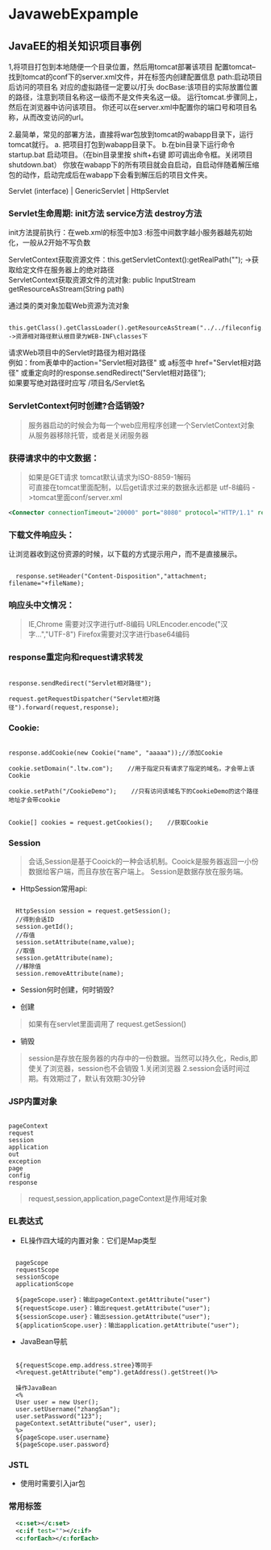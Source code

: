 # JavawebExpample
## JavaEE的相关知识项目事例

1,将项目打包到本地随便一个目录位置，然后用tomcat部署该项目
配置tomcat–找到tomcat的conf下的server.xml文件，并在标签内创建配置信息
path:启动项目后访问的项目名   对应的虚拟路径一定要以/打头
docBase:该项目的实际放置位置的路径，注意到项目名称这一级而不是文件夹名这一级。 
运行tomcat.步骤同上，然后在浏览器中访问该项目。 
你还可以在server.xml中配置你的端口号和项目名称，从而改变访问的url。

2.最简单，常见的部署方法，直接将war包放到tomcat的wabapp目录下，运行tomcat就行。
a. 把项目打包到wabapp目录下。
b.在bin目录下运行命令 startup.bat 启动项目。（在bin目录里按 shift+右键 即可调出命令框。关闭项目 shutdown.bat）
你放在wabapp下的所有项目就会自启动，自启动伴随着解压缩包的动作，启动完成后在wabapp下会看到解压后的项目文件夹。

Servlet (interface)
  |
GenericServlet
  |
HttpServlet

### Servlet生命周期: init方法 service方法 destroy方法

init方法提前执行：在web.xml的<servlet>标签中加<load-on-startup>3</load-on-startup> :标签中间数字越小服务器越先初始化，一般从2开始不写负数</br>

ServletContext获取资源文件：this.getServletContext():getRealPath(""); ->获取给定文件在服务器上的绝对路径</br>
ServletContext获取资源文件的流对象: public InputStream getResourceAsStream(String path)

通过类的类对象加载Web资源为流对象</br>
<pre><code>
this.getClass().getClassLoader().getResourceAsStream("../../fileconfig.properties"); ->资源相对路径默认根目录为WEB-INF\classes下
</code></pre>
请求Web项目中的Servlet时路径为相对路径</br>
例如：from表单中的action="Servlet相对路径"  或 a标签中 href="Servlet相对路径"  或重定向时的response.sendRedirect("Servlet相对路径");</br>
如果要写绝对路径时应写  /项目名/Servlet名

### ServletContext何时创建?合适销毁?
> 服务器启动的时候会为每一个web应用程序创建一个ServletContext对象</br>
> 从服务器移除托管，或者是关闭服务器

### 获得请求中的中文数据：
> 如果是GET请求  tomcat默认请求为ISO-8859-1解码</br>
> 可直接在tomcat里面配制，以后get请求过来的数据永远都是 utf-8编码  ->tomcat里面conf/server.xml</br>
```xml
<Connector connectionTimeout="20000" port="8080" protocol="HTTP/1.1" redirectPort="8443" URIEncoding="UTF-8"/>
```

### 下载文件响应头：
让浏览器收到这份资源的时候，以下载的方式提示用户，而不是直接展示。</br>
<pre><code>
  response.setHeader("Content-Disposition","attachment; filename="+fileName);
</code></pre>

### 响应头中文情况：
> IE,Chrome 需要对汉字进行utf-8编码   URLEncoder.encode("汉字...","UTF-8")
> Firefox需要对汉字进行base64编码

### response重定向和request请求转发</br>
<pre><code>
response.sendRedirect("Servlet相对路径");</br>
request.getRequestDispatcher("Servlet相对路径").forward(request,response);
</code></pre>

### Cookie:</br>
<pre><code>
response.addCookie(new Cookie("name", "aaaaa"));//添加Cookie</br>
cookie.setDomain(".ltw.com");    //用于指定只有请求了指定的域名，才会带上该Cookie</br>
cookie.setPath("/CookieDemo");    //只有访问该域名下的CookieDemo的这个路径地址才会带cookie</br>

Cookie[] cookies = request.getCookies();    //获取Cookie
</code></pre>

### Session
> 会话,Session是基于Cooick的一种会话机制。Cooick是服务器返回一小份数据给客户端，而且存放在客户端上。 Session是数据存放在服务端。</br>
* HttpSession常用api:<br>
<pre><code>
  HttpSession session = request.getSession();
  //得到会话ID
  session.getId();
  //存值
  session.setAttribute(name,value);
  //取值
  session.getAttribute(name);
  //移除值
  session.removeAttribute(name);
</code></pre>

* Session何时创建，何时销毁?

* 创建
> 如果有在servlet里面调用了 request.getSession()

* 销毁
> session是存放在服务器的内存中的一份数据。当然可以持久化，Redis,即使关了浏览器，session也不会销毁
> 1.关闭浏览器
> 2.session会话时间过期。有效期过了，默认有效期:30分钟

### JSP内置对象
<pre><code>
pageContext
request
session
application
out
exception
page
config
response
</code></pre>
> request,session,application,pageContext是作用域对象

### EL表达式
* EL操作四大域的内置对象：它们是Map类型
<pre><code>
  pageScope
  requestScope
  sessionScope
  applicationScope

  ${pageScope.user}：输出pageContext.getAttribute("user")
  ${requestScope.user}：输出request.getAttribute("user");
  ${sessionScope.user}：输出session.getAttribute("user");
  ${applicationScope.user}：输出application.getAttribute("user");
</code></pre>
* JavaBean导航
<pre><code>
  ${requestScope.emp.address.stree}等同于
  <%request.getAttribute("emp").getAddress().getStreet()%>

  操作JavaBean
  <%
  User user = new User();
  user.setUsername("zhangSan");
  user.setPassword("123");
  pageContext.setAttribute("user", user);
  %>
  ${pageScope.user.username}
  ${pageScope.user.password}
</code></pre>

### JSTL
* 使用时需要引入jar包
### 常用标签
```xml
  <c:set></c:set>
  <c:if test=""></c:if>
  <c:forEach></c:forEach>
```

